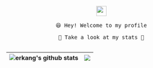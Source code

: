 
<p align="center">
  <img src="https://user-images.githubusercontent.com/5679180/79618120-0daffb80-80be-11ea-819e-d2b0fa904d07.gif" width="27px">
  <br><br />
  <samp>
    😆 Hey! Welcome to my profile
    <br />
    <br />🍉 Take a look at my stats  🌱
    <br />
    <br />
  </samp>

| <a> <img align="center" src="https://github-readme-stats.vercel.app/api?username=erkang1&show_icons=true&include_all_commits=true&theme=buefy&hide_border=true" alt="erkang's github stats" /> </a> | <a> <img align="center" src="https://github-readme-stats.vercel.app/api/top-langs/?username=erkang1&layout=compact&theme=buefy&hide_border=true" /> </a> | 
| ------------- | ------------- |

</p>

